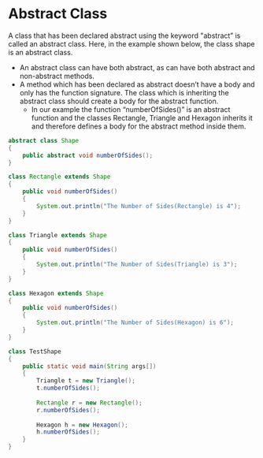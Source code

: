 # Abstract Class

A class that has been declared abstract using the keyword "abstract” is called an abstract class. Here, in the example shown below, the class shape is an abstract class.

- An abstract class can have both abstract, as can have both abstract and non-abstract methods.
- A method which has been declared as abstract doesn’t have a body and only has the function signature. The class which is inheriting the abstract class should create a body for the abstract function.
    - In our example the function “numberOfSides()” is an abstract function and the classes Rectangle, Triangle and Hexagon inherits it and therefore defines a body for the abstract method inside them.

```java
abstract class Shape
{
	public abstract void numberOfSides();	
}

class Rectangle extends Shape
{
	public void numberOfSides()
	{
		System.out.println("The Number of Sides(Rectangle) is 4");
	}
}

class Triangle extends Shape
{
	public void numberOfSides()
	{
		System.out.println("The Number of Sides(Triangle) is 3");
	}
}

class Hexagon extends Shape
{
	public void numberOfSides()
	{
		System.out.println("The Number of Sides(Hexagon) is 6");
	}
}

class TestShape
{
	public static void main(String args[])
	{
		Triangle t = new Triangle();
		t.numberOfSides();
		
		Rectangle r = new Rectangle();
		r.numberOfSides();
		
		Hexagon h = new Hexagon();
		h.numberOfSides();
	}
}
```